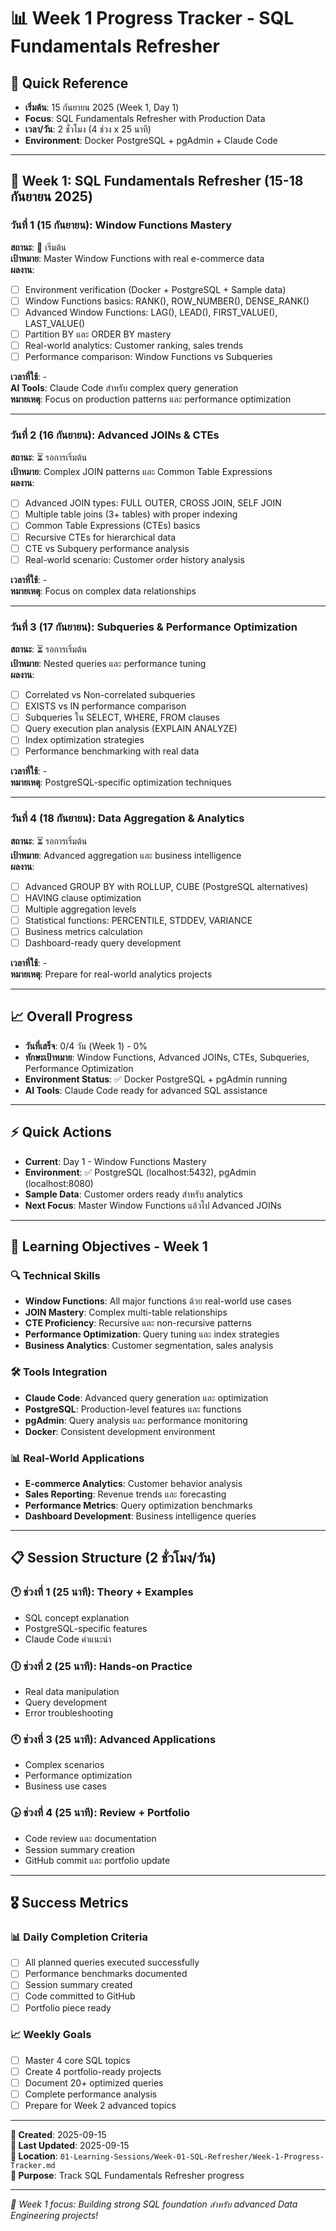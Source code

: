 # 📊 Week 1 Progress Tracker - SQL Fundamentals Refresher

## 🎯 **Quick Reference**
- **เริ่มต้น**: 15 กันยายน 2025 (Week 1, Day 1)
- **Focus**: SQL Fundamentals Refresher with Production Data
- **เวลา/วัน**: 2 ชั่วโมง (4 ช่วง x 25 นาที)
- **Environment**: Docker PostgreSQL + pgAdmin + Claude Code

---

## 📅 **Week 1: SQL Fundamentals Refresher** (15-18 กันยายน 2025)

### วันที่ 1 (15 กันยายน): Window Functions Mastery
**สถานะ**: 🚀 เริ่มต้น  
**เป้าหมาย**: Master Window Functions with real e-commerce data  
**ผลงาน**: 
- [ ] Environment verification (Docker + PostgreSQL + Sample data)
- [ ] Window Functions basics: RANK(), ROW_NUMBER(), DENSE_RANK()
- [ ] Advanced Window Functions: LAG(), LEAD(), FIRST_VALUE(), LAST_VALUE()
- [ ] Partition BY และ ORDER BY mastery
- [ ] Real-world analytics: Customer ranking, sales trends
- [ ] Performance comparison: Window Functions vs Subqueries

**เวลาที่ใช้**: -  
**AI Tools**: Claude Code สำหรับ complex query generation  
**หมายเหตุ**: Focus on production patterns และ performance optimization

---

### วันที่ 2 (16 กันยายน): Advanced JOINs & CTEs
**สถานะ**: ⏳ รอการเริ่มต้น  
**เป้าหมาย**: Complex JOIN patterns และ Common Table Expressions  
**ผลงาน**: 
- [ ] Advanced JOIN types: FULL OUTER, CROSS JOIN, SELF JOIN
- [ ] Multiple table joins (3+ tables) with proper indexing
- [ ] Common Table Expressions (CTEs) basics
- [ ] Recursive CTEs for hierarchical data
- [ ] CTE vs Subquery performance analysis
- [ ] Real-world scenario: Customer order history analysis

**เวลาที่ใช้**: -  
**หมายเหตุ**: Focus on complex data relationships

---

### วันที่ 3 (17 กันยายน): Subqueries & Performance Optimization
**สถานะ**: ⏳ รอการเริ่มต้น  
**เป้าหมาย**: Nested queries และ performance tuning  
**ผลงาน**: 
- [ ] Correlated vs Non-correlated subqueries
- [ ] EXISTS vs IN performance comparison
- [ ] Subqueries ใน SELECT, WHERE, FROM clauses
- [ ] Query execution plan analysis (EXPLAIN ANALYZE)
- [ ] Index optimization strategies
- [ ] Performance benchmarking with real data

**เวลาที่ใช้**: -  
**หมายเหตุ**: PostgreSQL-specific optimization techniques

---

### วันที่ 4 (18 กันยายน): Data Aggregation & Analytics
**สถานะ**: ⏳ รอการเริ่มต้น  
**เป้าหมาย**: Advanced aggregation และ business intelligence  
**ผลงาน**: 
- [ ] Advanced GROUP BY with ROLLUP, CUBE (PostgreSQL alternatives)
- [ ] HAVING clause optimization
- [ ] Multiple aggregation levels
- [ ] Statistical functions: PERCENTILE, STDDEV, VARIANCE
- [ ] Business metrics calculation
- [ ] Dashboard-ready query development

**เวลาที่ใช้**: -  
**หมายเหตุ**: Prepare for real-world analytics projects

---

## 📈 **Overall Progress**
- **วันที่เสร็จ**: 0/4 วัน (Week 1) - 0%
- **ทักษะเป้าหมาย**: Window Functions, Advanced JOINs, CTEs, Subqueries, Performance Optimization
- **Environment Status**: ✅ Docker PostgreSQL + pgAdmin running
- **AI Tools**: Claude Code ready for advanced SQL assistance

---

## ⚡ **Quick Actions**
- **Current**: Day 1 - Window Functions Mastery
- **Environment**: ✅ PostgreSQL (localhost:5432), pgAdmin (localhost:8080)
- **Sample Data**: Customer orders ready สำหรับ analytics
- **Next Focus**: Master Window Functions แล้วไป Advanced JOINs

---

## 🎯 **Learning Objectives - Week 1**

### **🔍 Technical Skills**
- **Window Functions**: All major functions ด้วย real-world use cases
- **JOIN Mastery**: Complex multi-table relationships
- **CTE Proficiency**: Recursive และ non-recursive patterns
- **Performance Optimization**: Query tuning และ index strategies
- **Business Analytics**: Customer segmentation, sales analysis

### **🛠️ Tools Integration**
- **Claude Code**: Advanced query generation และ optimization
- **PostgreSQL**: Production-level features และ functions
- **pgAdmin**: Query analysis และ performance monitoring
- **Docker**: Consistent development environment

### **📊 Real-World Applications**
- **E-commerce Analytics**: Customer behavior analysis
- **Sales Reporting**: Revenue trends และ forecasting
- **Performance Metrics**: Query optimization benchmarks
- **Dashboard Development**: Business intelligence queries

---

## 📋 **Session Structure (2 ชั่วโมง/วัน)**

### **🕐 ช่วงที่ 1 (25 นาที): Theory + Examples**
- SQL concept explanation
- PostgreSQL-specific features
- Claude Code คำแนะนำ

### **🕕 ช่วงที่ 2 (25 นาที): Hands-on Practice**
- Real data manipulation
- Query development
- Error troubleshooting

### **🕚 ช่วงที่ 3 (25 นาที): Advanced Applications**
- Complex scenarios
- Performance optimization
- Business use cases

### **🕟 ช่วงที่ 4 (25 นาที): Review + Portfolio**
- Code review และ documentation
- Session summary creation
- GitHub commit และ portfolio update

---

## 🎖️ **Success Metrics**

### **📊 Daily Completion Criteria**
- [ ] All planned queries executed successfully
- [ ] Performance benchmarks documented
- [ ] Session summary created
- [ ] Code committed to GitHub
- [ ] Portfolio piece ready

### **📈 Weekly Goals**
- [ ] Master 4 core SQL topics
- [ ] Create 4 portfolio-ready projects  
- [ ] Document 20+ optimized queries
- [ ] Complete performance analysis
- [ ] Prepare for Week 2 advanced topics

---

**📝 Created**: 2025-09-15  
**🔄 Last Updated**: 2025-09-15  
**📍 Location**: `01-Learning-Sessions/Week-01-SQL-Refresher/Week-1-Progress-Tracker.md`  
**🎯 Purpose**: Track SQL Fundamentals Refresher progress

---

*🚀 Week 1 focus: Building strong SQL foundation สำหรับ advanced Data Engineering projects!*